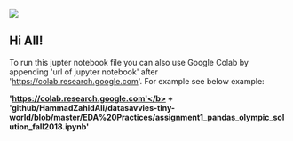 ![](https://media.giphy.com/media/Zv2kSronQ9tsI/giphy.gif)

## Hi All!

To run this jupter notebook file you can also use Google Colab by appending 'url of jupyter notebook' after 'https://colab.research.google.com'. For example see below example:

<b>'https://colab.research.google.com'</b> + <b>'github/HammadZahidAli/datasavvies-tiny-world/blob/master/EDA%20Practices/assignment1_pandas_olympic_solution_fall2018.ipynb'</b>
